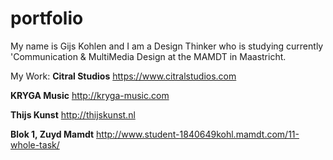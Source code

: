 # portfolio
My name is Gijs Kohlen and I am a Design Thinker who is studying currently 'Communication &amp; MultiMedia Design at the MAMDT in Maastricht.

My Work:
<strong>Citral Studios</strong>
https://www.citralstudios.com

<strong>KRYGA Music</strong>
http://kryga-music.com

<strong>Thijs Kunst</strong>
http://thijskunst.nl

<strong>Blok 1, Zuyd Mamdt</strong>
http://www.student-1840649kohl.mamdt.com/11-whole-task/
